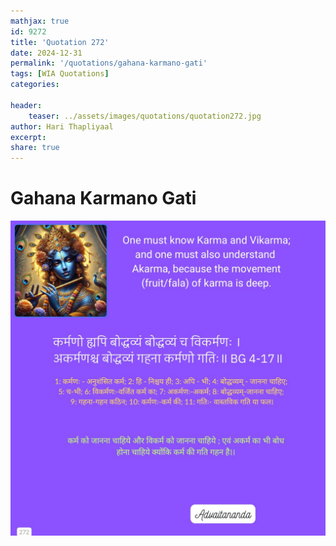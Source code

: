 ```yaml
---
mathjax: true
id: 9272
title: 'Quotation 272'
date: 2024-12-31
permalink: '/quotations/gahana-karmano-gati'
tags: [WIA Quotations] 
categories: 

header:
    teaser: ../assets/images/quotations/quotation272.jpg
author: Hari Thapliyaal 
excerpt:
share: true 
---
```


# Gahana Karmano Gati

![Tree and Human](../assets/images/quotations/quotation272.jpg)
